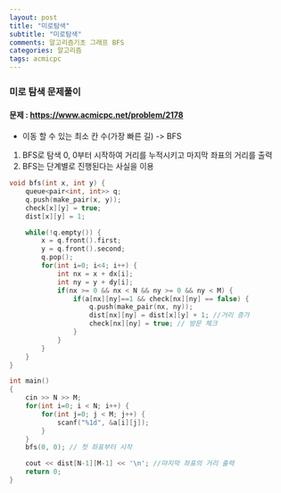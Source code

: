 ```yaml
---
layout: post
title: "미로탐색"
subtitle: "미로탐색"
comments: 알고리즘기초 그래프 BFS
categories: 알고리즘
tags: acmicpc
---
```


### 미로 탐색 문제풀이
#### 문제 : https://www.acmicpc.net/problem/2178

- 이동 할 수 있는 최소 칸 수(가장 빠른 길) -> BFS
1.  BFS로 탐색 0, 0부터 시작하여 거리를 누적시키고 마지막 좌표의 거리를 출력
2. BFS는 단계별로 진행된다는 사실을 이용

```C++
void bfs(int x, int y) {
    queue<pair<int, int>> q;
    q.push(make_pair(x, y));
    check[x][y] = true;
    dist[x][y] = 1;

    while(!q.empty()) {
        x = q.front().first;
        y = q.front().second;
        q.pop();
        for(int i=0; i<4; i++) {
            int nx = x + dx[i];
            int ny = y + dy[i];
            if(nx >= 0 && nx < N && ny >= 0 && ny < M) {
                if(a[nx][ny]==1 && check[nx][ny] == false) {
                    q.push(make_pair(nx, ny));
                    dist[nx][ny] = dist[x][y] + 1; //거리 증가
                    check[nx][ny] = true; // 방문 체크
                }
            }
        }
    }
}

int main()
{
    cin >> N >> M;
    for(int i=0; i < N; i++) {
        for(int j=0; j < M; j++) {
            scanf("%1d", &a[i][j]);
        }
    }
    bfs(0, 0); // 첫 좌표부터 시작

    cout << dist[N-1][M-1] << '\n'; //마지막 좌표의 거리 출력
    return 0;
}

```